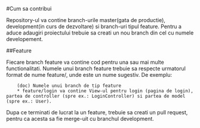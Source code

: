 #Cum sa contribui

Repository-ul va contine branch-urile master(gata de productie), development(in curs de dezvoltare) si branch-uri tipul feature. Pentru a aduce adaugiri proiectului trebuie sa creati un nou branch din cel cu numele developement.

##Feature

Fiecare branch feature va contine cod pentru una sau mai multe functionalitati. Numele unui branch feature trebuie sa respecte urmatorul format de nume feature/<nume branch>, unde <nume branch> este un nume sugestiv.
De exemplu:
````
    (doc) Numele unui branch de tip feature
    * feature/login va contine View-ul pentru login (pagina de login), partea de controller (spre ex.: LoginController) si partea de model (spre ex.: User).
````
Dupa ce terminati de lucrat la un feature, trebuie sa creati un pull request, pentru ca acesta sa fie merge-uit cu branchul development.